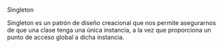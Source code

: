 Singleton

Singleton es un patrón de diseño creacional que nos permite asegurarnos de que una clase tenga una única instancia, a la vez que proporciona un punto de acceso global a dicha instancia.

